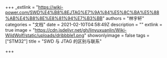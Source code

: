 +++
_extlink = "https://wiki-power.com/SWD%E4%B8%8EJTAG%E7%9A%84%E5%8C%BA%E5%88%AB%E4%B8%8E%E8%81%94%E7%B3%BB"
authors = "林宇轩"
categories = "文档"
date = 2021-02-10T04:58:49Z
description = ""
extlink = true
image = "https://cdn.jsdelivr.net/gh/linyuxuanlin/Wiki-WildWolf/static/uploads/dribbble1.png"
showonlyimage = false
tags = ["STM32"]
title = "SWD 与 JTAG 的区别与联系"

+++
